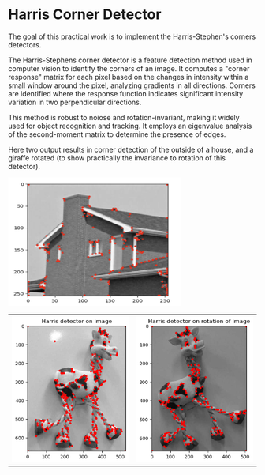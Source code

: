 # Harris Corner Detector
The goal of this practical work is to implement the Harris-Stephen's corners detectors. 

The Harris-Stephens corner detector is a feature detection method used in computer vision to identify the corners of an image. 
It computes a "corner response" matrix for each pixel based on the changes in intensity within a small window around the pixel, analyzing gradients in all directions. Corners are identified where the response function indicates significant intensity variation in two perpendicular directions. 

This method is robust to noiose and rotation-invariant, making it widely used for object recognition and tracking. It employs an eigenvalue analysis of the second-moment matrix to determine the presence of edges. 

Here two output results in corner detection of the outside of a house, and a giraffe rotated (to show practically the invariance to rotation of this detector). 

 <img src="./results/corner_detection_kernel_7x7.png" alt="Alt Text" width="350" height="260">

|        |            |
|-------------|----------------|
| ![alt-image](./results/giraffe_output.png) |![alt-image](./results/giraffe_rotated_output.png) |